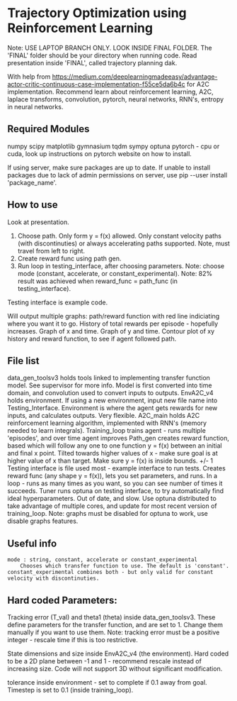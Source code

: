 # Trajectory Optimization using Reinforcement Learning
Note: USE LAPTOP BRANCH ONLY. LOOK INSIDE FINAL FOLDER. 
The 'FINAL' folder should be your directory when running code.
Read presentation inside 'FINAL', called trajectory planning dak.

With help from https://medium.com/deeplearningmadeeasy/advantage-actor-critic-continuous-case-implementation-f55ce5da6b4c for A2C implementation. Recommend learn about reinforcement learning, A2C, laplace transforms, convolution, pytorch, neural networks, RNN's, entropy in neural networks.


## Required Modules
numpy
scipy
matplotlib
gymnasium
tqdm
sympy
optuna
pytorch - cpu or cuda, look up instructions on pytorch website on how to install.

If using server, make sure packages are up to date. If unable to install packages due to lack of admin permissions on server, use pip --user install 'package_name'.

## How to use
Look at presentation. 

1) Choose path. Only form y = f(x) allowed. Only constant velocity paths (with discontinuties) or always accelerating paths supported. Note, must travel from left to right.
2) Create reward func using path gen. 
3) Run loop in testing_interface, after choosing parameters. Note: choose mode (constant, accelerate, or constant_experimental).
Note: 82% result was achieved when reward_func = path_func (in testing_interface). 

Testing interface is example code.


Will output multiple graphs: path/reward function with red line indiciating where you want it to go. 
History of total rewards per episode - hopefully increases. 
Graph of x and time.
Graph of y and time.
Contour plot of xy history and reward function, to see if agent followed path.



## File list

data_gen_toolsv3 holds tools linked to implementing transfer function model. See supervisor for more info. Model is first converted into time domain, and convolution used to convert inputs to outputs.
EnvA2C_v4 holds environment. If using a new environment, input new file name into Testing_Interface. Environment is where the agent gets rewards for new inputs, and calculates outputs. Very flexible.
A2C_main holds A2C reinforcement learning algorithm, implemented with RNN's (memory needed to learn integrals).
Training_loop trains agent - runs multiple 'episodes', and over time agent improves
Path_gen creates reward function, based which will follow any one to one function y = f(x) between an initial and final x point. Tilted towards higher values of x - make sure goal is at higher value of x than target. Make sure y = f(x) is inside bounds. +/- 1
Testing interface is file used most - example interface to run tests. Creates reward func (any shape y = f(x)), lets you set parameters, and runs. In a loop - runs as many times as you want, so you can see number of times it succeeds.
Tuner runs optuna on testing interface, to try automatically find ideal hyperparameters. Out of date, and slow. Use optuna distributed to take advantage of multiple cores, and update for most recent version of training_loop. Note: graphs must be disabled for optuna to work, use disable graphs features.


## Useful info
    mode : string, constant, accelerate or constant_experimental
        Chooses which transfer function to use. The default is 'constant'. constant_experimental combines both - but only valid for constant velocity with discontinuties.



## Hard coded Parameters:
Tracking error (T_val) and theta1 (theta) inside data_gen_toolsv3. These define parameters for the transfer function, and are set to 1. Change them manually if you want to use them. Note: tracking error must be a positive integer - rescale time if this is too restrictive.

State dimensions and size inside EnvA2C_v4 (the environment). Hard coded to be a 2D plane between -1 and 1 - recommend rescale instead of increasing size. Code will not support 3D without significant modification.

tolerance inside environment - set to complete if 0.1 away from goal.
Timestep is set to 0.1 (inside training_loop).
